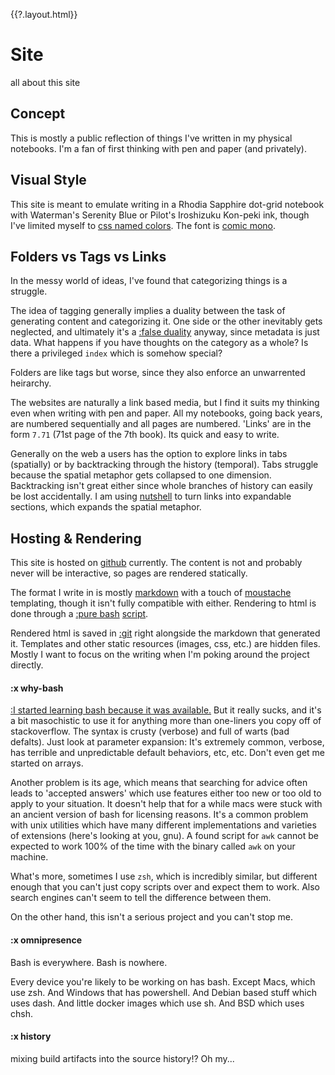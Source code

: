 {{?.layout.html}}
# Site
all about this site

## Concept
This is mostly a public reflection of things I've written in my physical notebooks. I'm a fan of first thinking with pen and paper (and privately).

## Visual Style
This site is meant to emulate writing in a Rhodia Sapphire dot-grid notebook
with Waterman's Serenity Blue or Pilot's Iroshizuku Kon-peki ink, though I've limited myself to [css named colors](https://www.w3schools.com/cssref/css_colors.asp). The font is [comic mono](https://dtinth.github.io/comic-mono-font/).

## Folders vs Tags vs Links
In the messy world of ideas, I've found that categorizing things is a struggle.

The idea of tagging generally implies a duality between the task of generating content and categorizing it. One side or the other inevitably gets neglected, and ultimately it's a [:false duality](tao#42) anyway, since metadata is just data. What happens if you have thoughts on the category as a whole? Is there a privileged `index` which is somehow special?

Folders are like tags but worse, since they also enforce an unwarrented heirarchy.

The websites are naturally a link based media, but I find it suits my thinking even when writing with pen and paper. All my notebooks, going back years, are numbered sequentially and all pages are numbered. 'Links' are in the form `7.71` (71st page of the 7th book). Its quick and easy to write.

Generally on the web a users has the option to explore links in tabs (spatially) or by backtracking through the history (temporal). Tabs struggle because the spatial metaphor gets collapsed to one dimension. Backtracking isn't great either since whole branches of history can easily be lost accidentally.
I am using [nutshell](https://ncase.me/nutshell/) to turn links into expandable sections, which expands the spatial metaphor.


## Hosting & Rendering
This site is hosted on [github](https://github.com/toombs-caeman/toombs-caeman.github.io) currently. The content is not and probably never will be interactive, so pages are rendered statically.

The format I write in is mostly [markdown](https://www.markdownguide.org/basic-syntax/) with a touch of [moustache](http://mustache.github.io/mustache.5.html) templating, though it isn't fully compatible with either.
Rendering to html is done through a [:pure bash](#why-bash) [script](./sta.sh).


Rendered html is saved in [:git](#history) right alongside the markdown that generated it.
Templates and other static resources (images, css, etc.) are hidden files. Mostly I want to focus on the writing when I'm poking around the project directly.

#### :x why-bash
[:I started learning bash because it was available.](#omni) But it really sucks, and it's a bit masochistic to use it for anything more than one-liners you copy off of stackoverflow. The syntax is crusty (verbose) and full of warts (bad defalts). Just look at parameter expansion: It's extremely common, verbose, has terrible and unpredictable default behaviors, etc, etc. Don't even get me started on arrays.

Another problem is its age, which means that searching for advice often leads to 'accepted answers' which use features either too new or too old to apply to your situation. It doesn't help that for a while macs were stuck with an ancient version of bash for licensing reasons.
It's a common problem with unix utilities which have many different implementations and varieties of extensions (here's looking at you, gnu). A found script for `awk` cannot be expected to work 100% of the time with the binary called `awk` on your machine.

What's more, sometimes I use `zsh`, which is incredibly similar, but different enough that you can't just copy scripts over and expect them to work. Also search engines can't seem to tell the difference between them.

On the other hand, this isn't a serious project and you can't stop me.

#### :x omnipresence
Bash is everywhere. Bash is nowhere.

Every device you're likely to be working on has bash. Except Macs, which use zsh. And Windows that has powershell. And Debian based stuff which uses dash. And little docker images which use sh. And BSD which uses chsh.


#### :x history
mixing build artifacts into the source history!? Oh my...
